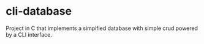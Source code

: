 # cli-database
Project in C that implements a simpified database with simple crud powered by a CLI interface.

